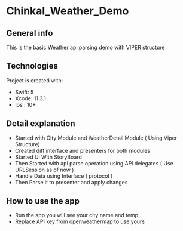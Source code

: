# Chinkal_Weather_Demo

## General info
This is the basic Weather api parsing demo with VIPER structure 	
## Technologies
Project is created with:
* Swift: 5
* Xcode: 11.3.1
* Ios : 10+
	
## Detail explanation

-  Started with City Module and WeatherDetail Module ( Using Viper Structure) 
-  Created diff interface and presenters for both modules  
-  Started Ui With StoryBoard
-  Then Started with api parse operation using APi delegates ( Use URLSession as of now ) 
-  Handle Data using Interface ( protocol )
-  Then Parse it to presenter and apply changes 

## How to use the app

- Run the app you will see your city name and temp 
- Replace API key from openweathermap to use yours 
